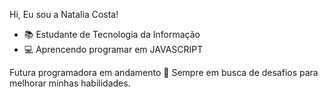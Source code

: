  Hi, Eu sou a Natalia Costa!
- 📚 Estudante de Tecnologia da Informação
- 💻 Aprencendo programar em JAVASCRIPT 



 Futura programadora em andamento 🚀 
 Sempre em busca de desafios para melhorar minhas habilidades.

